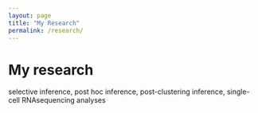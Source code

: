 ```yaml
---
layout: page
title: "My Research"
permalink: /research/
---
```


# My research

selective inference, post hoc inference, post-clustering inference, single-cell RNAsequencing analyses
